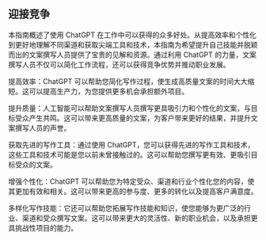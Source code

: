 ## 迎接竞争

本指南概述了使用 ChatGPT 在工作中可以获得的众多好处。从提高效率和个性化到更好地理解不同渠道和获取尖端工具和技术，本指南为希望提升自己技能并脱颖而出的文案撰写人员提供了宝贵的见解和资源。通过利用 ChatGPT 的力量，文案撰写人员不仅可以简化工作流程，还可以获得竞争优势并推动职业发展。

提高效率：ChatGPT 可以帮助您简化写作过程，使生成高质量文案的时间大大缩短。这可以提高生产力，为您提供更多机会承担额外项目。

提升质量：人工智能可以帮助文案撰写人员撰写更具吸引力和个性化的文案，与目标受众产生共鸣。这可以带来更高质量的文案，为客户带来更好的结果，并提升文案撰写人员的声誉。

获取先进的写作工具：通过使用 ChatGPT，您可以获得先进的写作工具和技术，这些工具和技术可能是您以前未曾接触过的。这可以帮助您撰写更有效、更吸引目标受众的文案。

增强个性化：ChatGPT 可以帮助您为特定受众、渠道和行业个性化您的内容，使其更加有效和相关。这可以带来更高的参与度、更多的转化以及提高客户满意度。

多样化写作技能：它还可以帮助您拓展写作技能和知识，使您能够为更广泛的行业、渠道和受众撰写文案。这可以带来更大的灵活性、新的职业机会，以及承担更具挑战性项目的能力。
